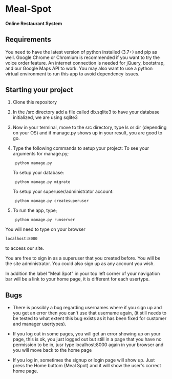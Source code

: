 # Meal-Spot
#### Online Restaurant System

## Requirements
You need to have the latest version of python installed (3.7+) and pip as well.
Google Chrome or Chromium is recommended if you want to try the voice order feature.
An internet connection is needed for jQuery, bootstrap, and our Google Maps API to work.
You may also want to use a python virtual environment to run this app to avoid dependency issues.

## Starting your project
1. Clone this repository
2. In the /src directory add a file called db.sqlite3 to have your database initialized, we are using sqlite3
3. Now in your terminal, move to the src directory, type ls or dir (depending on your OS) and if manage.py shows up in your
result, you are good to go.
4. Type the following commands to setup your project:
	To see your arguments for manage.py;
	
		python manage.py
	
	To setup your database:
	
		python manage.py migrate
		
	To setup your superuser/administrator account:
	
		python manage.py createsuperuser
5. To run the app, type;

		python manage.py runserver
You will need to type on your browser 

	localhost:8000
to access our site.

You are free to sign in as a superuser that you created before. You will be the site administrator.
You could also sign up as any account you wish. 

In addition the label "Meal Spot" in your top left corner of your navigation bar will be a link to your home page, it
is different for each usertype.

## Bugs
- There is possibly a bug regarding usernames where if you sign up and you get an error then you can't use that username again, (it still needs to be tested to what extent this bug exists as it has been fixed for customer and manager usertypes). 

- If you log out in some pages, you will get an error showing up on your page, this is ok, you just logged out but still in 
a page that you have no permission to be in, jusr type localhost:8000 again in your browser and you will move back to the home page

- If you log in, sometimes the signup or login page will show up. Just press the Home buttom (Meal Spot) and it will show the user's correct home page.
